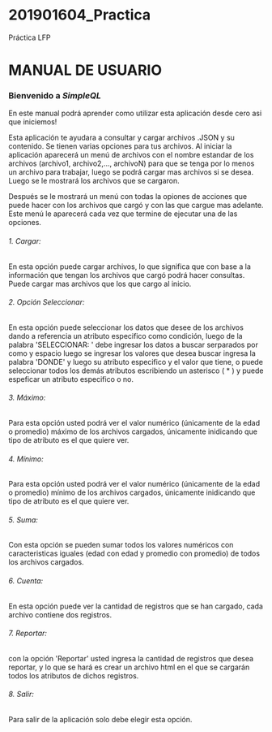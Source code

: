 # 201901604_Practica
Práctica LFP

#  MANUAL DE USUARIO
### Bienvenido a *SimpleQL*
En este manual podrá aprender como utilizar esta aplicación desde cero asi que iniciemos!

Esta aplicación te ayudara a consultar y cargar archivos .JSON y su contenido. Se tienen varias opciones para tus archivos. Al iniciar la aplicación aparecerá un menú de archivos con el nombre estandar de los archivos (archivo1, archivo2,..., archivoN) para que se tenga por lo menos un archivo para trabajar, luego se podrá cargar mas archivos si se desea. 
Luego se le mostrará los archivos que se cargaron.

Después se le mostrará un menú con todas la opiones de acciones que puede hacer con los archivos que cargó y con las que cargue mas adelante. Este menú le aparecerá cada vez que termine de ejecutar una de las opciones.

###### 1. Cargar:
En esta opción puede cargar archivos, lo que significa que con base a la información que tengan los archivos que cargó podrá hacer consultas. Puede cargar mas archivos que los que cargo al inicio.

###### 2. Opción Seleccionar:
En esta opción puede seleccionar los datos que desee de los archivos dando a referencia un atributo especifico como condición, luego de la palabra 'SELECCIONAR: ' debe ingresar los datos a buscar serparados por como y espacio luego se ingresar los valores que desea buscar ingresa la palabra 'DONDE' y luego su atributo especifico y el valor que tiene, o puede seleccionar todos los demás atributos escribiendo un asterisco ( * ) y puede espeficar un atributo especifico o no.

###### 3. Máximo:
Para esta opción usted podrá ver el valor numérico (únicamente de la edad o promedio) máximo de los archivos cargados, únicamente inidicando que tipo de atributo es el que quiere ver.

###### 4. Mínimo:
Para esta opción usted podrá ver el valor numérico (únicamente de la edad o promedio) mínimo de los archivos cargados, únicamente inidicando que tipo de atributo es el que quiere ver.

###### 5. Suma:
Con esta opción se pueden sumar todos los valores numéricos con caracteristicas iguales (edad con edad y promedio con promedio) de todos los archivos cargados.

###### 6. Cuenta:
En esta opción puede ver la cantidad de registros que se han cargado, cada archivo contiene dos registros.

###### 7. Reportar:
con la opción 'Reportar' usted ingresa la cantidad de registros que desea reportar, y lo que se hará es crear un archivo html en el que se cargarán todos los atributos de dichos registros.

###### 8. Salir:
Para salir de la aplicación solo debe elegir esta opción.
